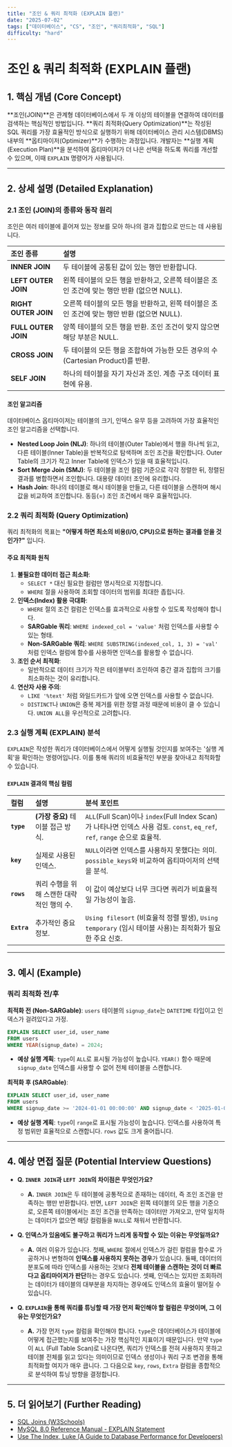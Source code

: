 ```yaml
---
title: "조인 & 쿼리 최적화 (EXPLAIN 플랜)"
date: "2025-07-02"
tags: ["데이터베이스", "CS", "조인", "쿼리최적화", "SQL"]
difficulty: "hard"
---
```


# 조인 & 쿼리 최적화 (EXPLAIN 플랜)

## 1. 핵심 개념 (Core Concept)

**조인(JOIN)**은 관계형 데이터베이스에서 두 개 이상의 테이블을 연결하여 데이터를 검색하는 핵심적인 방법입니다. **쿼리 최적화(Query Optimization)**는 작성된 SQL 쿼리를 가장 효율적인 방식으로 실행하기 위해 데이터베이스 관리 시스템(DBMS) 내부의 **옵티마이저(Optimizer)**가 수행하는 과정입니다. 개발자는 **실행 계획(Execution Plan)**을 분석하여 옵티마이저가 더 나은 선택을 하도록 쿼리를 개선할 수 있으며, 이때 `EXPLAIN` 명령어가 사용됩니다.

---

## 2. 상세 설명 (Detailed Explanation)

### 2.1 조인 (JOIN)의 종류와 동작 원리

조인은 여러 테이블에 흩어져 있는 정보를 모아 하나의 결과 집합으로 만드는 데 사용됩니다.

| 조인 종류 | 설명 |
| :--- | :--- |
| **INNER JOIN** | 두 테이블에 공통된 값이 있는 행만 반환합니다. |
| **LEFT OUTER JOIN** | 왼쪽 테이블의 모든 행을 반환하고, 오른쪽 테이블은 조인 조건에 맞는 행만 반환 (없으면 NULL). |
| **RIGHT OUTER JOIN** | 오른쪽 테이블의 모든 행을 반환하고, 왼쪽 테이블은 조인 조건에 맞는 행만 반환 (없으면 NULL). |
| **FULL OUTER JOIN** | 양쪽 테이블의 모든 행을 반환. 조인 조건이 맞지 않으면 해당 부분은 NULL. |
| **CROSS JOIN** | 두 테이블의 모든 행을 조합하여 가능한 모든 경우의 수(Cartesian Product)를 반환. |
| **SELF JOIN** | 하나의 테이블을 자기 자신과 조인. 계층 구조 데이터 표현에 유용. |

#### 조인 알고리즘
데이터베이스 옵티마이저는 테이블의 크기, 인덱스 유무 등을 고려하여 가장 효율적인 조인 알고리즘을 선택합니다.
*   **Nested Loop Join (NLJ)**: 하나의 테이블(Outer Table)에서 행을 하나씩 읽고, 다른 테이블(Inner Table)을 반복적으로 탐색하며 조인 조건을 확인합니다. Outer Table의 크기가 작고 Inner Table에 인덱스가 있을 때 효율적입니다.
*   **Sort Merge Join (SMJ)**: 두 테이블을 조인 컬럼 기준으로 각각 정렬한 뒤, 정렬된 결과를 병합하면서 조인합니다. 대용량 데이터 조인에 유리합니다.
*   **Hash Join**: 하나의 테이블로 해시 테이블을 만들고, 다른 테이블을 스캔하며 해시 값을 비교하여 조인합니다. 동등(=) 조인 조건에서 매우 효율적입니다.

### 2.2 쿼리 최적화 (Query Optimization)

쿼리 최적화의 목표는 **"어떻게 하면 최소의 비용(I/O, CPU)으로 원하는 결과를 얻을 것인가?"** 입니다.

#### 주요 최적화 원칙
1.  **불필요한 데이터 접근 최소화**:
    *   `SELECT *` 대신 필요한 컬럼만 명시적으로 지정합니다.
    *   `WHERE` 절을 사용하여 조회할 데이터의 범위를 최대한 좁힙니다.
2.  **인덱스(Index) 활용 극대화**:
    *   `WHERE` 절의 조건 컬럼은 인덱스를 효과적으로 사용할 수 있도록 작성해야 합니다.
    *   **SARGable 쿼리**: `WHERE indexed_col = 'value'` 처럼 인덱스를 사용할 수 있는 형태.
    *   **Non-SARGable 쿼리**: `WHERE SUBSTRING(indexed_col, 1, 3) = 'val'` 처럼 인덱스 컬럼에 함수를 사용하면 인덱스를 활용할 수 없습니다.
3.  **조인 순서 최적화**:
    *   일반적으로 데이터 크기가 작은 테이블부터 조인하여 중간 결과 집합의 크기를 최소화하는 것이 유리합니다.
4.  **연산자 사용 주의**:
    *   `LIKE '%text'` 처럼 와일드카드가 앞에 오면 인덱스를 사용할 수 없습니다.
    *   `DISTINCT`나 `UNION`은 중복 제거를 위한 정렬 과정 때문에 비용이 클 수 있습니다. `UNION ALL`을 우선적으로 고려합니다.

### 2.3 실행 계획 (EXPLAIN) 분석

`EXPLAIN`은 작성한 쿼리가 데이터베이스에서 어떻게 실행될 것인지를 보여주는 '실행 계획'을 확인하는 명령어입니다. 이를 통해 쿼리의 비효율적인 부분을 찾아내고 최적화할 수 있습니다.

#### `EXPLAIN` 결과의 핵심 컬럼
| 컬럼 | 설명 | **분석 포인트** |
| :--- | :--- | :--- |
| **`type`** | **(가장 중요)** 테이블 접근 방식. | `ALL`(Full Scan)이나 `index`(Full Index Scan)가 나타나면 인덱스 사용 검토. `const`, `eq_ref`, `ref`, `range` 순으로 효율적. |
| **`key`** | 실제로 사용된 인덱스. | `NULL`이라면 인덱스를 사용하지 못했다는 의미. `possible_keys`와 비교하여 옵티마이저의 선택을 분석. |
| **`rows`** | 쿼리 수행을 위해 스캔한 대략적인 행의 수. | 이 값이 예상보다 너무 크다면 쿼리가 비효율적일 가능성이 높음. |
| **`Extra`** | 추가적인 중요 정보. | `Using filesort` (비효율적 정렬 발생), `Using temporary` (임시 테이블 사용)는 최적화가 필요한 주요 신호. |

---

## 3. 예시 (Example)

### 쿼리 최적화 전/후

**최적화 전 (Non-SARGable)**: `users` 테이블의 `signup_date`는 `DATETIME` 타입이고 인덱스가 걸려있다고 가정.
```sql
EXPLAIN SELECT user_id, user_name 
FROM users 
WHERE YEAR(signup_date) = 2024;
```
*   **예상 실행 계획**: `type`이 `ALL`로 표시될 가능성이 높습니다. `YEAR()` 함수 때문에 `signup_date` 인덱스를 사용할 수 없어 전체 테이블을 스캔합니다.

**최적화 후 (SARGable)**:
```sql
EXPLAIN SELECT user_id, user_name 
FROM users 
WHERE signup_date >= '2024-01-01 00:00:00' AND signup_date < '2025-01-01 00:00:00';
```
*   **예상 실행 계획**: `type`이 `range`로 표시될 가능성이 높습니다. 인덱스를 사용하여 특정 범위만 효율적으로 스캔합니다. `rows` 값도 크게 줄어듭니다.

---

## 4. 예상 면접 질문 (Potential Interview Questions)

*   **Q. `INNER JOIN`과 `LEFT JOIN`의 차이점은 무엇인가요?**
    *   **A.** `INNER JOIN`은 두 테이블에 공통적으로 존재하는 데이터, 즉 조인 조건을 만족하는 행만 반환합니다. 반면, `LEFT JOIN`은 왼쪽 테이블의 모든 행을 기준으로, 오른쪽 테이블에서는 조인 조건을 만족하는 데이터만 가져오고, 만약 일치하는 데이터가 없으면 해당 컬럼들을 `NULL`로 채워서 반환합니다.

*   **Q. 인덱스가 있음에도 불구하고 쿼리가 느리게 동작할 수 있는 이유는 무엇일까요?**
    *   **A.** 여러 이유가 있습니다. 첫째, `WHERE` 절에서 인덱스가 걸린 컬럼을 함수로 가공하거나 변형하여 **인덱스를 사용하지 못하는 경우**가 있습니다. 둘째, 데이터의 분포도에 따라 인덱스를 사용하는 것보다 **전체 테이블을 스캔하는 것이 더 빠르다고 옵티마이저가 판단**하는 경우도 있습니다. 셋째, 인덱스는 있지만 조회하려는 데이터가 테이블의 대부분을 차지하는 경우에도 인덱스의 효율이 떨어질 수 있습니다.

*   **Q. `EXPLAIN`을 통해 쿼리를 튜닝할 때 가장 먼저 확인해야 할 컬럼은 무엇이며, 그 이유는 무엇인가요?**
    *   **A.** 가장 먼저 `type` 컬럼을 확인해야 합니다. `type`은 데이터베이스가 테이블에 어떻게 접근했는지를 보여주는 가장 핵심적인 지표이기 때문입니다. 만약 `type`이 `ALL` (Full Table Scan)로 나온다면, 쿼리가 인덱스를 전혀 사용하지 못하고 테이블 전체를 읽고 있다는 의미이므로 인덱스 생성이나 쿼리 구조 변경을 통해 최적화할 여지가 매우 큽니다. 그 다음으로 `key`, `rows`, `Extra` 컬럼을 종합적으로 분석하여 튜닝 방향을 결정합니다.

---

## 5. 더 읽어보기 (Further Reading)

*   [SQL Joins (W3Schools)](https://www.w3schools.com/sql/sql_join.asp)
*   [MySQL 8.0 Reference Manual - EXPLAIN Statement](https://dev.mysql.com/doc/refman/8.0/en/explain.html)
*   [Use The Index, Luke (A Guide to Database Performance for Developers)](https://use-the-index-luke.com/)